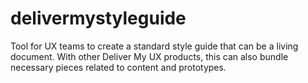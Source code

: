 # delivermystyleguide
Tool for UX teams to create a standard style guide that can be a living document. With other Deliver My UX products, this can also bundle necessary pieces related to content and prototypes.

